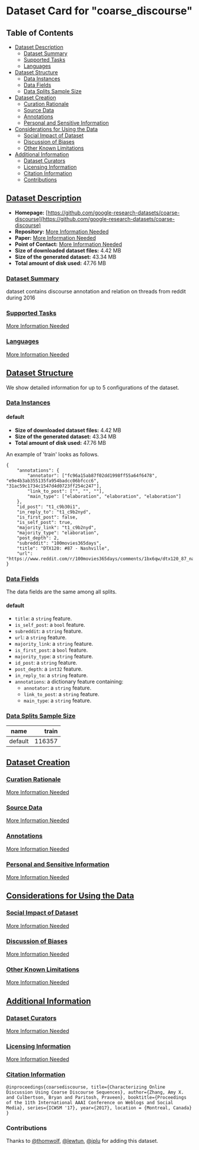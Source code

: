 ---
---

# Dataset Card for "coarse_discourse"

## Table of Contents
- [Dataset Description](#dataset-description)
  - [Dataset Summary](#dataset-summary)
  - [Supported Tasks](#supported-tasks)
  - [Languages](#languages)
- [Dataset Structure](#dataset-structure)
  - [Data Instances](#data-instances)
  - [Data Fields](#data-fields)
  - [Data Splits Sample Size](#data-splits-sample-size)
- [Dataset Creation](#dataset-creation)
  - [Curation Rationale](#curation-rationale)
  - [Source Data](#source-data)
  - [Annotations](#annotations)
  - [Personal and Sensitive Information](#personal-and-sensitive-information)
- [Considerations for Using the Data](#considerations-for-using-the-data)
  - [Social Impact of Dataset](#social-impact-of-dataset)
  - [Discussion of Biases](#discussion-of-biases)
  - [Other Known Limitations](#other-known-limitations)
- [Additional Information](#additional-information)
  - [Dataset Curators](#dataset-curators)
  - [Licensing Information](#licensing-information)
  - [Citation Information](#citation-information)
  - [Contributions](#contributions)

## [Dataset Description](#dataset-description)

- **Homepage:** [https://github.com/google-research-datasets/coarse-discourse](https://github.com/google-research-datasets/coarse-discourse)
- **Repository:** [More Information Needed](https://github.com/huggingface/datasets/blob/master/CONTRIBUTING.md#how-to-contribute-to-the-dataset-cards)
- **Paper:** [More Information Needed](https://github.com/huggingface/datasets/blob/master/CONTRIBUTING.md#how-to-contribute-to-the-dataset-cards)
- **Point of Contact:** [More Information Needed](https://github.com/huggingface/datasets/blob/master/CONTRIBUTING.md#how-to-contribute-to-the-dataset-cards)
- **Size of downloaded dataset files:** 4.42 MB
- **Size of the generated dataset:** 43.34 MB
- **Total amount of disk used:** 47.76 MB

### [Dataset Summary](#dataset-summary)

dataset contains discourse annotation and relation on threads from reddit during 2016

### [Supported Tasks](#supported-tasks)

[More Information Needed](https://github.com/huggingface/datasets/blob/master/CONTRIBUTING.md#how-to-contribute-to-the-dataset-cards)

### [Languages](#languages)

[More Information Needed](https://github.com/huggingface/datasets/blob/master/CONTRIBUTING.md#how-to-contribute-to-the-dataset-cards)

## [Dataset Structure](#dataset-structure)

We show detailed information for up to 5 configurations of the dataset.

### [Data Instances](#data-instances)

#### default

- **Size of downloaded dataset files:** 4.42 MB
- **Size of the generated dataset:** 43.34 MB
- **Total amount of disk used:** 47.76 MB

An example of 'train' looks as follows.
```
{
    "annotations": {
        "annotator": ["fc96a15ab87f02dd1998ff55a64f6478", "e9e4b3ab355135fa954badcc06bfccc6", "31ac59c1734c1547d4d0723ff254c247"],
        "link_to_post": ["", "", ""],
        "main_type": ["elaboration", "elaboration", "elaboration"]
    },
    "id_post": "t1_c9b30i1",
    "in_reply_to": "t1_c9b2nyd",
    "is_first_post": false,
    "is_self_post": true,
    "majority_link": "t1_c9b2nyd",
    "majority_type": "elaboration",
    "post_depth": 2,
    "subreddit": "100movies365days",
    "title": "DTX120: #87 - Nashville",
    "url": "https://www.reddit.com/r/100movies365days/comments/1bx6qw/dtx120_87_nashville/"
}
```

### [Data Fields](#data-fields)

The data fields are the same among all splits.

#### default
- `title`: a `string` feature.
- `is_self_post`: a `bool` feature.
- `subreddit`: a `string` feature.
- `url`: a `string` feature.
- `majority_link`: a `string` feature.
- `is_first_post`: a `bool` feature.
- `majority_type`: a `string` feature.
- `id_post`: a `string` feature.
- `post_depth`: a `int32` feature.
- `in_reply_to`: a `string` feature.
- `annotations`: a dictionary feature containing:
  - `annotator`: a `string` feature.
  - `link_to_post`: a `string` feature.
  - `main_type`: a `string` feature.

### [Data Splits Sample Size](#data-splits-sample-size)

| name  |train |
|-------|-----:|
|default|116357|

## [Dataset Creation](#dataset-creation)

### [Curation Rationale](#curation-rationale)

[More Information Needed](https://github.com/huggingface/datasets/blob/master/CONTRIBUTING.md#how-to-contribute-to-the-dataset-cards)

### [Source Data](#source-data)

[More Information Needed](https://github.com/huggingface/datasets/blob/master/CONTRIBUTING.md#how-to-contribute-to-the-dataset-cards)

### [Annotations](#annotations)

[More Information Needed](https://github.com/huggingface/datasets/blob/master/CONTRIBUTING.md#how-to-contribute-to-the-dataset-cards)

### [Personal and Sensitive Information](#personal-and-sensitive-information)

[More Information Needed](https://github.com/huggingface/datasets/blob/master/CONTRIBUTING.md#how-to-contribute-to-the-dataset-cards)

## [Considerations for Using the Data](#considerations-for-using-the-data)

### [Social Impact of Dataset](#social-impact-of-dataset)

[More Information Needed](https://github.com/huggingface/datasets/blob/master/CONTRIBUTING.md#how-to-contribute-to-the-dataset-cards)

### [Discussion of Biases](#discussion-of-biases)

[More Information Needed](https://github.com/huggingface/datasets/blob/master/CONTRIBUTING.md#how-to-contribute-to-the-dataset-cards)

### [Other Known Limitations](#other-known-limitations)

[More Information Needed](https://github.com/huggingface/datasets/blob/master/CONTRIBUTING.md#how-to-contribute-to-the-dataset-cards)

## [Additional Information](#additional-information)

### [Dataset Curators](#dataset-curators)

[More Information Needed](https://github.com/huggingface/datasets/blob/master/CONTRIBUTING.md#how-to-contribute-to-the-dataset-cards)

### [Licensing Information](#licensing-information)

[More Information Needed](https://github.com/huggingface/datasets/blob/master/CONTRIBUTING.md#how-to-contribute-to-the-dataset-cards)

### [Citation Information](#citation-information)

```
@inproceedings{coarsediscourse, title={Characterizing Online Discussion Using Coarse Discourse Sequences}, author={Zhang, Amy X. and Culbertson, Bryan and Paritosh, Praveen}, booktitle={Proceedings of the 11th International AAAI Conference on Weblogs and Social Media}, series={ICWSM '17}, year={2017}, location = {Montreal, Canada} }

```


### Contributions

Thanks to [@thomwolf](https://github.com/thomwolf), [@lewtun](https://github.com/lewtun), [@jplu](https://github.com/jplu) for adding this dataset.